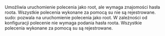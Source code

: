 Umożliwia uruchomienie polecenia jako root, ale wymaga znajomości hasła roota. Wszystkie polecenia wykonane za pomocą su nie są rejestrowane. sudo: pozwala na uruchomienie polecenia jako root. W zależności od konfiguracji polecenie nie wymaga podania hasła roota. Wszystkie polecenia wykonane za pomocą su są rejestrowane.


